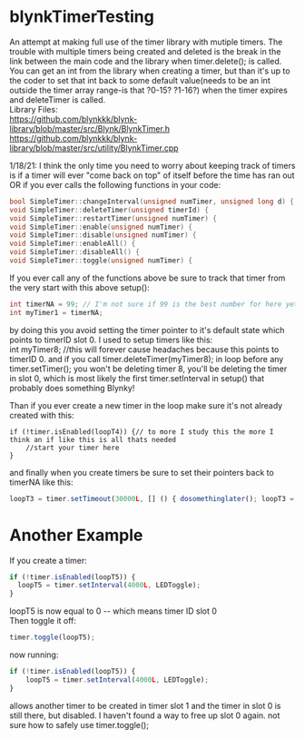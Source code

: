 # blynkTimerTesting
An attempt at making full use of the timer library with mutiple timers. The trouble with multiple timers being created and deleted is the break in the link between the main code and the library when timer.delete(); is called.
You can get an int from the library when creating a timer, but than it's up to the coder to set that int back to some default value(needs to be an int outside the timer array range-is that ?0-15? ?1-16?) when the timer expires and deleteTimer is called.  
Library Files:  
https://github.com/blynkkk/blynk-library/blob/master/src/Blynk/BlynkTimer.h  
https://github.com/blynkkk/blynk-library/blob/master/src/utility/BlynkTimer.cpp  

1/18/21: I think the only time you need to worry about keeping track of timers is if a timer will ever "come back on top" of itself before the time has ran out OR if you ever calls the following functions in your code:  
```cpp
bool SimpleTimer::changeInterval(unsigned numTimer, unsigned long d) {  
void SimpleTimer::deleteTimer(unsigned timerId) {  
void SimpleTimer::restartTimer(unsigned numTimer) {  
void SimpleTimer::enable(unsigned numTimer) {  
void SimpleTimer::disable(unsigned numTimer) {  
void SimpleTimer::enableAll() {  
void SimpleTimer::disableAll() {  
void SimpleTimer::toggle(unsigned numTimer) {  
```
If you ever call any of the functions above be sure to track that timer from the very start with this above setup():  
```c
int timerNA = 99; // I'm not sure if 99 is the best number for here yet.  
int myTimer1 = timerNA;  
```
by doing this you avoid setting the timer pointer to it's default state which points to timerID slot 0. I used to setup timers like this:  
int myTimer8; //this will forever cause headaches because this points to timerID 0. and if you call timer.deleteTimer(myTimer8); in loop before any timer.setTimer(); you won't be deleting timer 8, you'll be deleting the timer in slot 0, which is most likely the first timer.setInterval in setup() that probably does something Blynky!  

Than if you ever create a new timer in the loop make sure it's not already created with this:  
```javascrpit
if (!timer.isEnabled(loopT4)) {// to more I study this the more I think an if like this is all thats needed               
    //start your timer here
}  
```
and finally when you create timers be sure to set their pointers back to timerNA like this:  
```javascript
loopT3 = timer.setTimeout(30000L, [] () { dosomethinglater(); loopT3 = timerNA;  } );
```

# Another Example  
If you create a timer:  
```javascript
if (!timer.isEnabled(loopT5)) {  
  loopT5 = timer.setInterval(4000L, LEDToggle);  
}
```
loopT5 is now equal to 0 -- which means timer ID slot 0  
Then toggle it off:  
```javascript
timer.toggle(loopT5);  
```
now running:  
```javascript
if (!timer.isEnabled(loopT5)) {  
    loopT5 = timer.setInterval(4000L, LEDToggle);  
}  
```
allows another timer to be created in timer slot 1 and the timer in slot 0 is still there, but disabled. I haven't found a way to free up slot 0 again.
not sure how to safely use timer.toggle();
